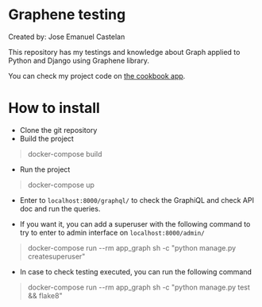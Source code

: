 Graphene testing
================

Created by: Jose Emanuel Castelan

This repository has my testings and knowledge about Graph applied to Python and Django using Graphene library.

You can check my project code on [the cookbook app](src/cookbook).

# How to install

 - Clone the git repository
 - Build the project

> docker-compose build

 - Run the project

>  docker-compose up

 - Enter to `localhost:8000/graphql/` to check the GraphiQL and check API doc and run the queries.

 - If you want it, you can add a superuser with the following command to try to enter to admin interface on `localhost:8000/admin/`

> docker-compose run --rm app_graph sh -c "python manage.py createsuperuser"

 - In case to check testing executed, you can run the following command

> docker-compose run --rm app_graph sh -c "python manage.py test && flake8"